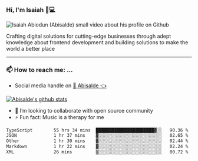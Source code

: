 ### Hi, I'm Isaiah 🌻💻

<img src="https://res.cloudinary.com/abisalde/image/upload/c_scale,h_311,w_816/v1616039512/Abisalde_github.gif" alt="Isaiah Abiodun (Abisalde) small video about his profile on Github">

Crafting digital solutions for cutting-edge businesses through adept knowledge about frontend development and building solutions to make the world a better place
<hr>

### 📫 How to reach me: ...
- Social media handle on <a href="https://twitter.com/abisalde">🔔  Abisalde   👈</a>


[![Abisalde's github stats](https://github-readme-stats.vercel.app/api?username=abisalde)](https://github.com/abisalde/github-readme-stats)

- 👯 I’m looking to collaborate with open source community
- ⚡ Fun fact: Music is a therapy for me


<!--
**abisalde/Abisalde** is a ✨ _special_ ✨ repository because its `README.md` (this file) appears on your GitHub profile.

Here are some ideas to get you started:


- 👯 I’m looking to collaborate with open source community
- 🤔 I’m looking for help with ...
- 💬 Ask me about ...
- 📫 How to reach me: ...
- 😄 Pronouns: ...
- ⚡ Fun fact: ...
-->

<!--START_SECTION:waka-->

```txt
TypeScript        55 hrs 34 mins  ██████████████████████▓░░   90.36 %
JSON              1 hr 37 mins    ▓░░░░░░░░░░░░░░░░░░░░░░░░   02.65 %
Other             1 hr 30 mins    ▓░░░░░░░░░░░░░░░░░░░░░░░░   02.44 %
Markdown          1 hr 22 mins    ▓░░░░░░░░░░░░░░░░░░░░░░░░   02.24 %
XML               26 mins         ▒░░░░░░░░░░░░░░░░░░░░░░░░   00.72 %
```

<!--END_SECTION:waka-->

